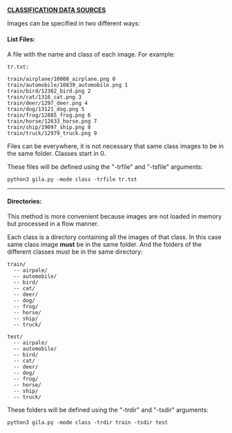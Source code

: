 <span style="text-decoration:underline;">**CLASSIFICATION DATA SOURCES**<span>

Images can be specified in two different ways:

#### List Files:

A file with the name and class of each image. For example:

~~~
tr.txt:

train/airplane/10008_airplane.png 0
train/automobile/10839_automobile.png 1
train/bird/12362_bird.png 2
train/cat/1316_cat.png 3
train/deer/1297_deer.png 4
train/dog/13121_dog.png 5
train/frog/12885_frog.png 6
train/horse/12633_horse.png 7
train/ship/19097_ship.png 8
train/truck/12979_truck.png 9
~~~

Files can be everywhere, it is not necessary that same class images to be in the same folder. Classes start in 0.

These files will be defined using the "-trfile" and "-tsfile" arguments:

~~~shell
python3 gila.py -mode class -trfile tr.txt
~~~

***

#### Directories:

This method is more convenient because images are not loaded in memory but processed in a flow manner.

Each class is a directory containing all the images of that class. In this case same class image **must** be in the same folder. And the folders of the different classes must be in the same directory:

~~~
train/
  -- airpale/
  -- automobile/
  -- bird/
  -- cat/
  -- deer/
  -- dog/
  -- frog/
  -- horse/
  -- ship/
  -- truck/

test/
  -- airpale/
  -- automobile/
  -- bird/
  -- cat/
  -- deer/
  -- dog/
  -- frog/
  -- horse/
  -- ship/
  -- truck/
~~~

These folders will be defined using the "-trdir" and "-tsdir" arguments:

~~~shell
python3 gila.py -mode class -trdir train -tsdir test
~~~
